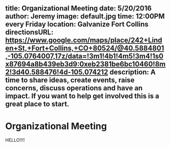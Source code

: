 title: Organizational Meeting
date: 5/20/2016
author: Jeremy
image: default.jpg
time: 12:00PM every Friday
location: Galvanize Fort Collins
directionsURL: https://www.google.com/maps/place/242+Linden+St,+Fort+Collins,+CO+80524/@40.5884801,-105.0764007,17z/data=!3m1!4b1!4m5!3m4!1s0x87694a8b439eb3d9:0xeb2381be6bc10460!8m2!3d40.588476!4d-105.074212
description: A time to share ideas, create events, raise concerns, discuss operations and have an impact. If you want to help get involved this is a great place to start.
---

# Organizational Meeting
HELLO!!!!